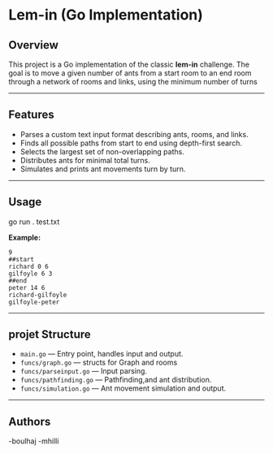 # Lem-in (Go Implementation)

## Overview

This project is a Go implementation of the classic **lem-in** challenge. The goal is to move a given number of ants from a start room to an end room through a network of rooms and links, using the minimum number of turns

---

## Features

- Parses a custom text input format describing ants, rooms, and links.
- Finds all possible paths from start to end using depth-first search.
- Selects the largest set of non-overlapping paths.
- Distributes ants for minimal total turns.
- Simulates and prints ant movements turn by turn.

---

## Usage

go run . test.txt

**Example:**
```
9
##start
richard 0 6
gilfoyle 6 3
##end
peter 14 6
richard-gilfoyle
gilfoyle-peter
```

---

## projet Structure

- `main.go` — Entry point, handles input and output.
- `funcs/graph.go` — structs for Graph and rooms
- `funcs/parseinput.go` — Input parsing.
- `funcs/pathfinding.go` — Pathfinding,and ant distribution.
- `funcs/simulation.go` — Ant movement simulation and output.

---

## Authors

-boulhaj
-mhilli